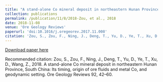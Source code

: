 ```yaml
---
title: "A stand-alone Co mineral deposit in northeastern Hunan Province, South China: Its timing, origin of ore fluids and metal Co, and geodynamic setting."
collection: publications
permalink: /publication/11/8/2018-Zou, et al., 2018
date: 2018-11-08
venue: 'Ore Geology Reviews'
paperurl: 'doi:10.1016/j.oregeorev.2017.11.008'
citation: 'Zou, S., Zou, F., Ning, J., Deng, T., Yu, D., Ye, T., Xu, D., Wang, Z., 2018. A stand-alone Co mineral deposit in northeastern Hunan Province, South China: Its timing, origin of ore fluids and metal Co, and geodynamic setting. Ore Geology Reviews 92, 42–60. '
---
```

[Download paper here](doi:10.1016/j.oregeorev.2017.11.008)

Recommended citation: Zou, S., Zou, F., Ning, J., Deng, T., Yu, D., Ye, T., Xu, D., Wang, Z., 2018. A stand-alone Co mineral deposit in northeastern Hunan Province, South China: Its timing, origin of ore fluids and metal Co, and geodynamic setting. Ore Geology Reviews 92, 42–60. 
